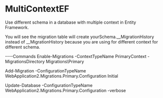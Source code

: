# MultiContextEF
Use different schema in a database with multiple context in Entity Framework.

You will see the migration table will create yourSchema.__MigrationHistory instead of __MigrationHistory 
because you are using for different context for different schema.

----Commands
Enable-Migrations -ContextTypeName PrimaryContext -MigrationsDirectory Migrations\Primary

Add-Migration -ConfigurationTypeName WebApplication2.Migrations.Primary.Configuration Initial

Update-Database -ConfigurationTypeName WebApplication2.Migrations.Primary.Configuration -verbose

